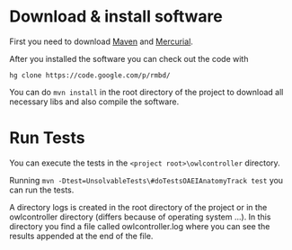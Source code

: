 # Download & install software #

First you need to download [Maven](http://maven.apache.org/download.html) and [Mercurial](http://mercurial.selenic.com/downloads/).

After you installed the software you can check out the code with

`hg clone https://code.google.com/p/rmbd/`

You can do `mvn install` in the root directory of the project to download all necessary libs and also compile the software.

# Run Tests #

You can execute the tests in the `<project root>\owlcontroller` directory.

Running `mvn -Dtest=UnsolvableTests\#doTestsOAEIAnatomyTrack test` you can run the tests.

A directory logs is created in the root directory of the project or in the owlcontroller directory (differs because of operating system ...). In this directory you find a file called owlcontroller.log where you can see the results appended at the end of the file.